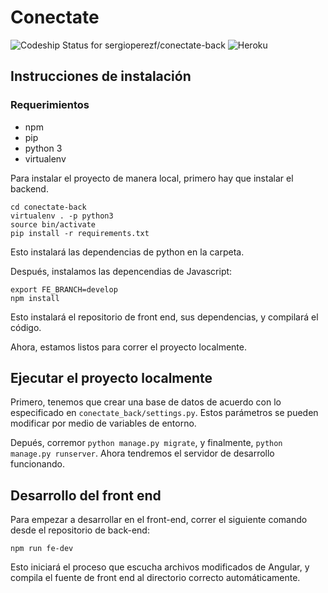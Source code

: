# Conectate

![Codeship Status for sergioperezf/conectate-back](https://app.codeship.com/projects/8af1a200-265e-0136-0fb5-1a4fdef819d4/status?branch=develop)  ![Heroku](https://heroku-badge.herokuapp.com/?app=contectate-test)

## Instrucciones de instalación

### Requerimientos

- npm
- pip
- python 3
- virtualenv

Para instalar el proyecto de manera local, primero hay que instalar el backend.

```
cd conectate-back
virtualenv . -p python3
source bin/activate
pip install -r requirements.txt
```

Esto instalará las dependencias de python en la carpeta. 

Después, instalamos las depencendias de Javascript:

```
export FE_BRANCH=develop
npm install
```

Esto instalará el repositorio de front end, sus dependencias, y compilará el código.

Ahora, estamos listos para correr el proyecto localmente.

## Ejecutar el proyecto localmente

Primero, tenemos que crear una base de datos de acuerdo con lo especificado en `conectate_back/settings.py`. Estos parámetros se pueden modificar por medio de variables de entorno.

Depués, corremor `python manage.py migrate`, y finalmente, `python manage.py runserver`. Ahora tendremos el servidor de desarrollo funcionando.

## Desarrollo del front end

Para empezar a desarrollar en el front-end, correr el siguiente comando desde el repositorio de back-end:

```
npm run fe-dev
```

Esto iniciará el proceso que escucha archivos modificados de Angular, y compila el fuente de front end al directorio correcto automáticamente.